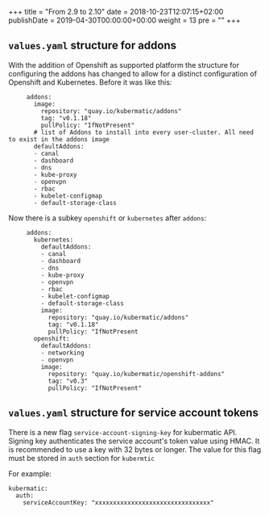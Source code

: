 +++
title = "From 2.9 to 2.10"
date = 2018-10-23T12:07:15+02:00
publishDate = 2019-04-30T00:00:00+00:00
weight = 13
pre = "<b></b>"
+++

## `values.yaml` structure for addons

With the addition of Openshift as supported platform the structure for configuring the addons has
changed to allow for a distinct configuration of Openshift and Kubernetes.
Before it was like this:

```
     addons:
       image:
         repository: "quay.io/kubermatic/addons"
         tag: "v0.1.18"
         pullPolicy: "IfNotPresent"
       # list of Addons to install into every user-cluster. All need to exist in the addons image
       defaultAddons:
       - canal
       - dashboard
       - dns
       - kube-proxy
       - openvpn
       - rbac
       - kubelet-configmap
       - default-storage-class
```

Now there is a subkey `openshift` or `kubernetes` after `addons`:

```
     addons:
       kubernetes:
         defaultAddons:
         - canal
         - dashboard
         - dns
         - kube-proxy
         - openvpn
         - rbac
         - kubelet-configmap
         - default-storage-class
         image:
           repository: "quay.io/kubermatic/addons"
           tag: "v0.1.18"
           pullPolicy: "IfNotPresent
       openshift:
         defaultAddons:
         - networking
         - openvpn
         image:
           repository: "quay.io/kubermatic/openshift-addons"
           tag: "v0.3"
           pullPolicy: "IfNotPresent"
```

## `values.yaml` structure for service account tokens
There is a new flag `service-account-signing-key` for kubermatic API. Signing key authenticates the service account's
token value using HMAC. It is recommended to use a key with 32 bytes or longer. The value for this flag must be stored in
`auth` section for `kubermtic`

For example:
```
kubermatic:
  auth:
    serviceAccountKey: "xxxxxxxxxxxxxxxxxxxxxxxxxxxxxxxx"
```
